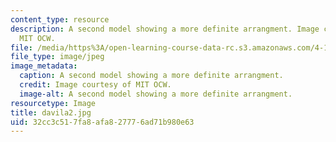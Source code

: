 ```yaml
---
content_type: resource
description: A second model showing a more definite arrangment. Image courtesy of
  MIT OCW.
file: /media/https%3A/open-learning-course-data-rc.s3.amazonaws.com/4-125a-architecture-studio-building-in-landscapes-fall-2005/32cc3c517fa8afa827776ad71b980e63_davila2.jpg
file_type: image/jpeg
image_metadata:
  caption: A second model showing a more definite arrangment.
  credit: Image courtesy of MIT OCW.
  image-alt: A second model showing a more definite arrangment.
resourcetype: Image
title: davila2.jpg
uid: 32cc3c51-7fa8-afa8-2777-6ad71b980e63
---
```

